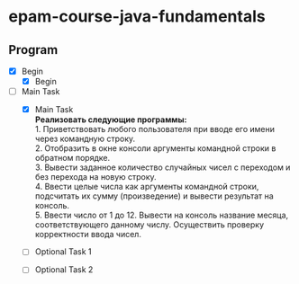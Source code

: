 # epam-course-java-fundamentals
## Program    
- [X] Begin    
    - [X] Begin    
- [ ] Main Task    
    - [X] Main Task   
        **Реализовать следующие программы:**    
            1. Приветствовать любого пользователя при вводе его имени через командную строку.    
            2. Отобразить в окне консоли аргументы командной строки в обратном порядке.    
            3. Вывести заданное количество случайных чисел с переходом и без перехода на новую строку.    
            4. Ввести целые числа как аргументы командной строки, подсчитать их сумму (произведение) и вывести результат на консоль.    
            5. Ввести число от 1 до 12. Вывести на консоль название месяца, соответствующего данному числу. Осуществить проверку корректности ввода чисел.    
    - [ ] Optional Task 1    
    - [ ] Optional Task 2   
    
    

